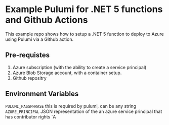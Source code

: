 # Example Pulumi for .NET 5 functions and Github Actions

This example repo shows how to setup a .NET 5 function to deploy to Azure using Pulumi via a Github action.

## Pre-requistes

1. Azure subscription (with the ability to create a service principal)
2. Azure Blob Storage account, with a container setup. 
3. Github repositry

## Environment Variables

`PULUMI_PASSPHRASE` this is required by pulumi, can be any string
`AZURE_PRINCIPAL` JSON representation of the an azure service principal that has contributor rights
`A

